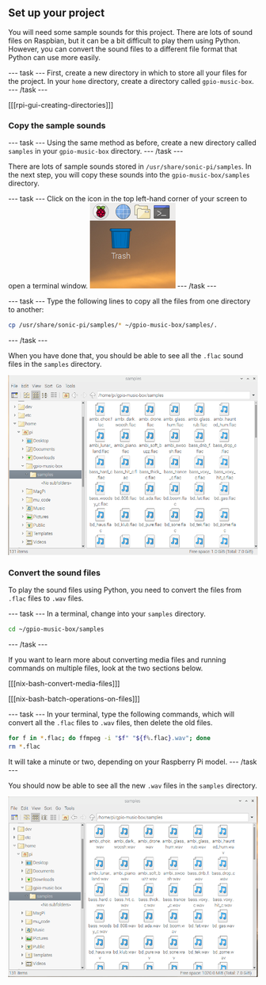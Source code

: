 ## Set up your project

You will need some sample sounds for this project. There are lots of sound files on Raspbian, but it can be a bit difficult to play them using Python. However, you can convert the sound files to a different file format that Python can use more easily.

--- task ---
First, create a new directory in which to store all your files for the project. In your `home` directory, create a directory called `gpio-music-box`.
--- /task ---

[[[rpi-gui-creating-directories]]]

### Copy the sample sounds

--- task ---
Using the same method as before, create a new directory called `samples` in your `gpio-music-box` directory.
--- /task ---

There are lots of sample sounds stored in `/usr/share/sonic-pi/samples`. In the next step, you will copy these sounds into the `gpio-music-box/samples` directory.

--- task ---
Click on the icon in the top left-hand corner of your screen to open a terminal window.
![terminal-open](images/terminal-open.png)
--- /task ---

--- task ---
Type the following lines to copy all the files from one directory to another:

```bash
cp /usr/share/sonic-pi/samples/* ~/gpio-music-box/samples/.
```
--- /task ---

When you have done that, you should be able to see all the `.flac` sound files in the `samples` directory.

![samples-directory](images/samples-directory.png)


### Convert the sound files

To play the sound files using Python, you need to convert the files from `.flac` files to `.wav` files.

--- task ---
In a terminal, change into your `samples` directory.

```bash
cd ~/gpio-music-box/samples
```
--- /task ---

If you want to learn more about converting media files and running commands on multiple files, look at the two sections below.

[[[nix-bash-convert-media-files]]]

[[[nix-bash-batch-operations-on-files]]]

--- task ---
In your terminal, type the following commands, which will convert all the `.flac` files to `.wav` files, then delete the old files.

```bash
for f in *.flac; do ffmpeg -i "$f" "${f%.flac}.wav"; done
rm *.flac
```

It will take a minute or two, depending on your Raspberry Pi model.
--- /task ---

You should now be able to see all the new `.wav` files in the `samples` directory.

![samples-directory-2](images/samples-directory-2.png)

